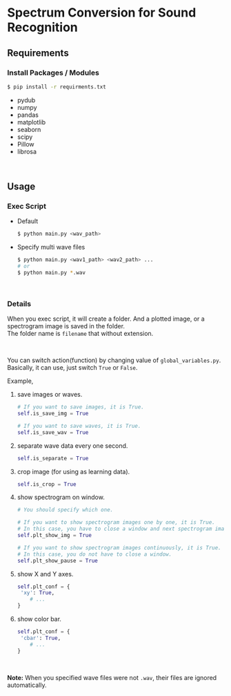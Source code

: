 # Spectrum Conversion for Sound Recognition

## Requirements

### Install Packages / Modules

```sh
$ pip install -r requirments.txt
```

+ pydub
+ numpy
+ pandas
+ matplotlib
+ seaborn
+ scipy
+ Pillow
+ librosa

<br>

## Usage

### Exec Script

+ Default

  ```sh
  $ python main.py <wav_path>
  ```

+ Specify multi wave files

  ```sh
  $ python main.py <wav1_path> <wav2_path> ...
  # or 
  $ python main.py *.wav
  ```

<br>

### Details

When you exec script, it will create a folder. And a plotted image, or a spectrogram image is saved in the folder.  
The folder name is `filename` that without extension.

<br>

You can switch action(function) by changing value of `global_variables.py`.  
Basically, it can use, just switch `True` or `False`.

Example, 

1. save images or waves.

   ```python
   # If you want to save images, it is True.
   self.is_save_img = True
   
   # If you want to save waves, it is True.
   self.is_save_wav = True
   ```

2. separate wave data every one second.

   ```python
   self.is_separate = True
   ```

3. crop image (for using as learning data).

   ```python
   self.is_crop = True
   ```

4. show spectrogram on window.

   ```python
   # You should specify which one.
   
   # If you want to show spectrogram images one by one, it is True.
   # In this case, you have to close a window and next spectrogram images will showed.
   self.plt_show_img = True
   
   # If you want to show spectrogram images continuously, it is True.
   # In this case, you do not have to close a window.
   self.plt_show_pause = True
   ```

5. show X and Y axes.

   ```python
   self.plt_conf = {
   	'xy': True,
       # ...
   }
   ```

6. show color bar.

   ```python
   self.plt_conf = {
   	'cbar': True,
       # ...
   }
   ```

<br>

**Note:** When you specified wave files were not `.wav`, their files are ignored automatically.